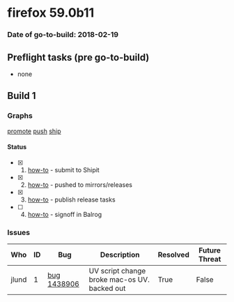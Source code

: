 # firefox 59.0b11

### Date of go-to-build: 2018-02-19

## Preflight tasks (pre go-to-build)
- none

## Build 1  

### Graphs
[promote](https://tools.taskcluster.net/push-inspector/#/bRQAVMr8RLq2aWvyLKlz-g)
[push](https://tools.taskcluster.net/push-inspector/#/NlgkuG5ZSgyg1t0TNNoH_Q)
[ship](https://tools.taskcluster.net/push-inspector/#/Lk3mNdYXSsyy4ADm7JXe3g)


#### Status
- [x] 1.  [how-to](https://wiki.mozilla.org/Release:Release_Automation_on_Mercurial:Starting_a_Release#Submit_to_Ship_It)  - submit to Shipit
- [x] 2.  [how-to](https://github.com/mozilla-releng/releasewarrior-2.0/wiki/Release-Promotion-Tasks-TC#push-artifacts-to-releases-directory)  - pushed to mirrors/releases
- [x] 3.  [how-to](https://github.com/mozilla-releng/releasewarrior-2.0/wiki/Release-Promotion-Tasks-TC#ship-the-release)  - publish release tasks
- [ ] 4.  [how-to](https://github.com/mozilla-releng/releasewarrior-2.0/wiki/Release-Promotion-Tasks-TC#obtain-sign-offs-for-changes)  - signoff in Balrog

### Issues
| Who                 | ID               | Bug                                                                 | Description                | Resolved                | Future Threat                |
| ------------------- | ---------------- | ------------------------------------------------------------------- | -------------------------- | ----------------------- | ---------------------------- |
| jlund  | 1 | [bug 1438906](https://bugzil.la/1438906)        | UV script change broke mac-os UV. backed out | True | False |

